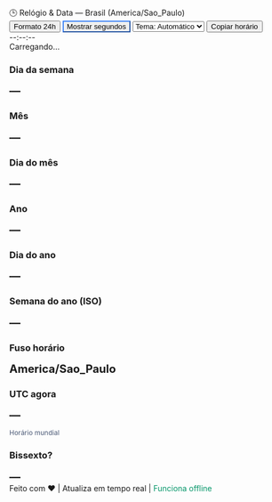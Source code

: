 <!DOCTYPE html><html lang="pt-BR">
<head>
  <meta charset="UTF-8" />
  <meta name="viewport" content="width=device-width, initial-scale=1" />
  <title>Relógio em Tempo Real</title>
  <style>
    :root {
      --bg: #0b1020;
      --fg: #e9eef7;
      --muted: #a8b3cf;
      --card: #121a33;
      --accent: #7aa2ff;
      --accent-2: #20c997;
      --shadow: 0 10px 30px rgba(0,0,0,.35);
    }@media (prefers-color-scheme: light) {
  :root {
    --bg: #f7f9fc;
    --fg: #0b1020;
    --muted: #4c5a77;
    --card: #ffffff;
    --accent: #3b82f6;
    --accent-2: #059669;
    --shadow: 0 10px 25px rgba(0,0,0,.08);
  }
}

[data-theme="light"] {
  --bg: #f7f9fc;
  --fg: #0b1020;
  --muted: #4c5a77;
  --card: #ffffff;
  --accent: #3b82f6;
  --accent-2: #059669;
  --shadow: 0 10px 25px rgba(0,0,0,.08);
}

[data-theme="dark"] {
  --bg: #0b1020;
  --fg: #e9eef7;
  --muted: #a8b3cf;
  --card: #121a33;
  --accent: #7aa2ff;
  --accent-2: #20c997;
  --shadow: 0 10px 30px rgba(0,0,0,.35);
}

* { box-sizing: border-box; }
html, body { height: 100%; }

body {
  margin: 0;
  font-family: system-ui, -apple-system, Segoe UI, Roboto, Ubuntu, Cantarell, Noto Sans, Arial, "Apple Color Emoji", "Segoe UI Emoji";
  background: linear-gradient(160deg, var(--bg), #0e1530 60%);
  color: var(--fg);
  display: grid;
  place-items: center;
}

.wrap {
  width: min(980px, 92vw);
  padding: 28px;
}

.header {
  display: flex;
  align-items: center;
  justify-content: space-between;
  gap: 16px;
  margin-bottom: 18px;
}

.title {
  font-weight: 700;
  letter-spacing: .4px;
  font-size: clamp(18px, 2vw, 22px);
  opacity: .9;
}

.controls { display: flex; flex-wrap: wrap; gap: 10px; }

.btn, .switch, select {
  background: var(--card);
  border: 1px solid rgba(255,255,255,.08);
  padding: 10px 14px;
  border-radius: 14px;
  box-shadow: var(--shadow);
  color: var(--fg);
  cursor: pointer;
  font-weight: 600;
  transition: transform .05s ease, border-color .2s ease, background .2s ease;
  user-select: none;
}
.btn:active, .switch:active { transform: scale(.98); }
.btn[aria-pressed="true"], .switch[aria-pressed="true"] { border-color: var(--accent); }

.clock {
  display: grid;
  gap: 14px;
  margin: 20px 0 24px;
  background: var(--card);
  border-radius: 24px;
  padding: clamp(18px, 4vw, 32px);
  box-shadow: var(--shadow);
  border: 1px solid rgba(255,255,255,.06);
}

.time {
  font-variant-numeric: tabular-nums;
  font-weight: 800;
  font-size: clamp(42px, 10vw, 88px);
  letter-spacing: .5px;
  line-height: 1;
  text-align: center;
}

.date {
  text-align: center;
  color: var(--muted);
  font-size: clamp(14px, 2.8vw, 18px);
}

.grid {
  display: grid;
  grid-template-columns: repeat(auto-fit, minmax(200px, 1fr));
  gap: 12px;
}

.card {
  background: var(--card);
  border-radius: 18px;
  padding: 16px;
  border: 1px solid rgba(255,255,255,.08);
  box-shadow: var(--shadow);
}

.card h3 { margin: 0 0 6px; font-size: 14px; color: var(--muted); font-weight: 700; letter-spacing: .3px; }
.value { font-size: 20px; font-weight: 700; }
.foot { margin-top: 12px; font-size: 12px; color: var(--muted); }
.accent { color: var(--accent); }
.accent2 { color: var(--accent-2); }

footer { margin-top: 18px; text-align: center; color: var(--muted); font-size: 12px; }
a { color: var(--accent); text-decoration: none; }

  </style>
</head>
<body>
  <div class="wrap" id="app" data-theme="auto">
    <div class="header">
      <div class="title">🕒 Relógio & Data — Brasil (America/Sao_Paulo)</div>
      <div class="controls">
        <button id="toggle-12h" class="switch" aria-pressed="false">Formato 24h</button>
        <button id="toggle-sec" class="switch" aria-pressed="true">Mostrar segundos</button>
        <select id="theme">
          <option value="auto">Tema: Automático</option>
          <option value="light">Tema: Claro</option>
          <option value="dark">Tema: Escuro</option>
        </select>
        <button id="copy" class="btn">Copiar horário</button>
      </div>
    </div><section class="clock">
  <div id="time" class="time">--:--:--</div>
  <div id="date" class="date">Carregando…</div>
</section>

<section class="grid">
  <div class="card"><h3>Dia da semana</h3><div id="weekday" class="value">—</div></div>
  <div class="card"><h3>Mês</h3><div id="month" class="value">—</div></div>
  <div class="card"><h3>Dia do mês</h3><div id="day" class="value">—</div></div>
  <div class="card"><h3>Ano</h3><div id="year" class="value">—</div></div>
  <div class="card"><h3>Dia do ano</h3><div id="dayOfYear" class="value">—</div></div>
  <div class="card"><h3>Semana do ano (ISO)</h3><div id="week" class="value">—</div></div>
  <div class="card"><h3>Fuso horário</h3><div id="tz" class="value">America/Sao_Paulo</div></div>
  <div class="card"><h3>UTC agora</h3><div id="utc" class="value">—</div><div class="foot">Horário mundial</div></div>
  <div class="card"><h3>Bissexto?</h3><div id="leap" class="value">—</div></div>
</section>

<footer>
  Feito com ❤️ | Atualiza em tempo real | <span class="accent2">Funciona offline</span>
</footer>

  </div>  <script>
    const TZ = 'America/Sao_Paulo';

    const el = {
      time: document.getElementById('time'),
      date: document.getElementById('date'),
      weekday: document.getElementById('weekday'),
      month: document.getElementById('month'),
      day: document.getElementById('day'),
      year: document.getElementById('year'),
      dayOfYear: document.getElementById('dayOfYear'),
      week: document.getElementById('week'),
      tz: document.getElementById('tz'),
      utc: document.getElementById('utc'),
      leap: document.getElementById('leap'),
      toggle12h: document.getElementById('toggle-12h'),
      toggleSec: document.getElementById('toggle-sec'),
      theme: document.getElementById('theme'),
      copy: document.getElementById('copy'),
      app: document.getElementById('app')
    };

    // Load preferences
    const prefs = JSON.parse(localStorage.getItem('clock:prefs') || '{}');
    let showSeconds = prefs.showSeconds ?? true;
    let use12h = prefs.use12h ?? false;
    let theme = prefs.theme ?? 'auto';

    function savePrefs(){
      localStorage.setItem('clock:prefs', JSON.stringify({showSeconds, use12h, theme}));
    }

    function setTheme(val){
      theme = val; savePrefs();
      el.app.setAttribute('data-theme', val);
      el.theme.value = val;
    }

    setTheme(theme);
    el.toggleSec.setAttribute('aria-pressed', String(showSeconds));
    el.toggle12h.setAttribute('aria-pressed', String(use12h));

    const fmtTime = () => new Intl.DateTimeFormat('pt-BR', {
      timeZone: TZ,
      hour: '2-digit', minute: '2-digit', second: showSeconds ? '2-digit' : undefined,
      hour12: use12h
    });

    const fmtDate = new Intl.DateTimeFormat('pt-BR', {
      timeZone: TZ,
      weekday: 'long', day: '2-digit', month: 'long', year: 'numeric'
    });

    const fmtWeekday = new Intl.DateTimeFormat('pt-BR', { timeZone: TZ, weekday: 'long' });
    const fmtMonth = new Intl.DateTimeFormat('pt-BR', { timeZone: TZ, month: 'long' });
    const fmtUTC = new Intl.DateTimeFormat('pt-BR', { timeZone: 'UTC', hour: '2-digit', minute: '2-digit', second: '2-digit' });

    function pad(n){ return String(n).padStart(2,'0'); }

    function getDayOfYear(d){
      const start = new Date(Date.UTC(d.getUTCFullYear(), 0, 1));
      const diff = (Date.UTC(d.getUTCFullYear(), d.getUTCMonth(), d.getUTCDate()) - start) / 86400000;
      return Math.floor(diff) + 1;
    }

    // ISO week number
    function getISOWeek(date){
      const tmp = new Date(Date.UTC(date.getUTCFullYear(), date.getUTCMonth(), date.getUTCDate()));
      // Thursday in current week decides the year
      tmp.setUTCDate(tmp.getUTCDate() + 4 - (tmp.getUTCDay()||7));
      const yearStart = new Date(Date.UTC(tmp.getUTCFullYear(),0,1));
      const weekNo = Math.ceil((((tmp - yearStart) / 86400000) + 1) / 7);
      return weekNo;
    }

    function isLeap(year){
      return (year % 4 === 0 && year % 100 !== 0) || (year % 400 === 0);
    }

    function nowSP(){
      return new Date();
    }

    function update(){
      const now = nowSP();

      el.time.textContent = fmtTime().format(now).replace(/^24:/, '00:');
      el.date.textContent = capitalize(fmtDate.format(now));

      const fWeekday = fmtWeekday.format(now);
      const fMonth = fmtMonth.format(now);

      const parts = new Intl.DateTimeFormat('pt-BR', { timeZone: TZ, day: '2-digit', month: '2-digit', year: 'numeric' }).formatToParts(now);
      const day = parts.find(p=>p.type==='day').value;
      const monthNum = parts.find(p=>p.type==='month').value;
      const year = parts.find(p=>p.type==='year').value;

      el.weekday.textContent = capitalize(fWeekday);
      el.month.textContent = capitalize(fMonth);
      el.day.textContent = Number(day);
      el.year.textContent = year;

      // Compute DOY and ISO week for Sao Paulo timezone using offset trick
      const tzOffsetMs = getTZOffsetMs(TZ, now);
      const sp = new Date(now.getTime() + tzOffsetMs - now.getTimezoneOffset()*60000);
      el.dayOfYear.textContent = getDayOfYear(sp);
      el.week.textContent = getISOWeek(sp);

      el.utc.textContent = fmtUTC.format(now);
      el.leap.textContent = isLeap(Number(year)) ? 'Sim' : 'Não';
    }

    function capitalize(str){
      return str.charAt(0).toUpperCase() + str.slice(1);
    }

    // Estimate TZ offset (ms) using Intl timeZoneName shortOffset
    function getTZOffsetMs(tz, date){
      const f = new Intl.DateTimeFormat('en-US', { timeZone: tz, timeZoneName: 'shortOffset' });
      const parts = f.formatToParts(date);
      const off = parts.find(p=>p.type==='timeZoneName')?.value || 'UTC+00';
      const sign = off.includes('+') ? 1 : -1;
      const [h='0', m='0'] = (off.match(/[+\-](\d{2})(?::?(\d{2}))?/)||[]).slice(1);
      return sign * ((Number(h)||0) * 60 + (Number(m)||0)) * 60000;
    }

    // Controls
    el.toggle12h.onclick = () => {
      use12h = !use12h; savePrefs();
      el.toggle12h.setAttribute('aria-pressed', String(use12h));
      el.toggle12h.textContent = use12h ? 'Formato 12h' : 'Formato 24h';
      update();
    };

    el.toggleSec.onclick = () => {
      showSeconds = !showSeconds; savePrefs();
      el.toggleSec.setAttribute('aria-pressed', String(showSeconds));
      el.toggleSec.textContent = showSeconds ? 'Mostrar segundos' : 'Ocultar segundos';
      update();
    };

    el.theme.onchange = (e) => setTheme(e.target.value);

    el.copy.onclick = async () => {
      try {
        const text = `${el.time.textContent} — ${el.date.textContent} (${TZ})`;
        await navigator.clipboard.writeText(text);
        el.copy.textContent = 'Copiado!';
        setTimeout(()=> el.copy.textContent = 'Copiar horário', 1200);
      } catch {
        alert('Não foi possível copiar.');
      }
    };

    // Tick
    update();
    setInterval(update, 1000);
  </script></body>
</html
